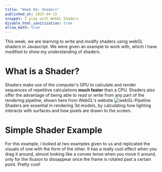 ```yaml
---
title: "Week 6b: Shaders"
published_at: 2025-04-15
snippet: I play with WebGL Shaders
disable_html_sanitization: true
allow_math: true
---
```


This week, we are learning to write and modify shaders using webGL shaders in Javascript. We were given an example to work with, which i have modified to show my understanding of shaders.

# What is a Shader?
Shaders make use of the computer's GPU to calculate and render sequences of repetitive calculations **much faster** than a CPU. Shaders also offer the advantage of being able to read or write from any part of the rendering pipeline, shown here from WebGL's website
![webGL-Pipeline](Wk-6B/WebGl-Pipeline.png)
Shaders are essential in rendering 3d models, by calculating how lighting interacts with surfaces and how pixels are drawn to the screen. 

# Simple Shader Example
<div id="shader_example_div"></div>

<script type="module" id="shader_example_script">

import * as THREE from "/_scripts/three.js/three.module.js"
import codeblockRenderer from "/_scripts/codeblock_renderer.js"
import { OrbitControls } from "/_scripts/three.js/OrbitControls.js"
const div = document.getElementById ("shader_example_div")
const width = div.parentNode.scrollWidth
const height = width * 9 / 16

// Basic three.js setup
const scene = new THREE.Scene()
const camera = new THREE.PerspectiveCamera (70, width / height, 0.01, 10)
camera.position.z = 1

const renderer = new THREE.WebGLRenderer ({ antialias: true })
renderer.setSize (width, height)
div.appendChild (renderer.domElement)

const controls = new OrbitControls (camera, renderer.domElement)

const shaderMaterial = new THREE.ShaderMaterial({
  uniforms: {
    u_time:    { value: 0.0 }
  },
  vertexShader: `
    varying vec2 vUv;
    void main() {
      vUv = uv;
      gl_Position = projectionMatrix * modelViewMatrix * vec4(position, 1.0);
    }
  `,
  fragmentShader: `
    uniform float u_time;
    varying vec2 vUv;

    void main() {
      // compute distance from centre
      vec2 centre = vec2(0.5, 0.5);
      float d = distance(vUv, centre);

      // create a ripple wave
      float wave = 0.5 + 0.5 * sin(20.0 * d - u_time * 5.0);

      // fade out towards edge
      float mask = smoothstep(0.5, 0.48, d);

      // blend two colours based on the wave
      vec3 col1 = vec3(0.1, 0.2, 0.7);
      vec3 col2 = vec3(0.8, 0.3, 0.1);
      vec3 colour = mix(col1, col2, wave) * mask;

      gl_FragColor = vec4(colour, 1.0);
    }
  `
})

   // Create a simple plane to display our shader
   const geometry = new THREE.PlaneGeometry (1.6, 0.9)
   const mesh = new THREE.Mesh (geometry, shaderMaterial)
   scene.add (mesh)

   // Animation loop
   renderer.setAnimationLoop (time => {
      shaderMaterial.uniforms.u_time.value = time * 0.001
      renderer.render (scene, camera)
   })

   // Render code block
   codeblockRenderer(document, "shader_example_script", "shader_example_div")
</script>
For this example, i looked at two examples given to us and replicated the visuals of one with the form of the other. It has a really cool effect when you drag it around, almost looking like a convex lense when you move it around, only for the illusion to dissappear once the frame is rotated past a certain point. Pretty cool!
